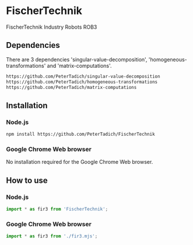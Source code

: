 # FischerTechnik
FischerTechnik Industry Robots ROB3

## Dependencies

There are 3 dependencies 'singular-value-decomposition', 'homogeneous-transformations' and 'matrix-computations'.

```bash
https://github.com/PeterTadich/singular-value-decomposition
https://github.com/PeterTadich/homogeneous-transformations
https://github.com/PeterTadich/matrix-computations
```

## Installation

### Node.js

```bash
npm install https://github.com/PeterTadich/FischerTechnik
```

### Google Chrome Web browser

No installation required for the Google Chrome Web browser.

## How to use

### Node.js

```js
import * as fir3 from 'FischerTechnik';
```

### Google Chrome Web browser

```js
import * as fir3 from './fir3.mjs';
```
